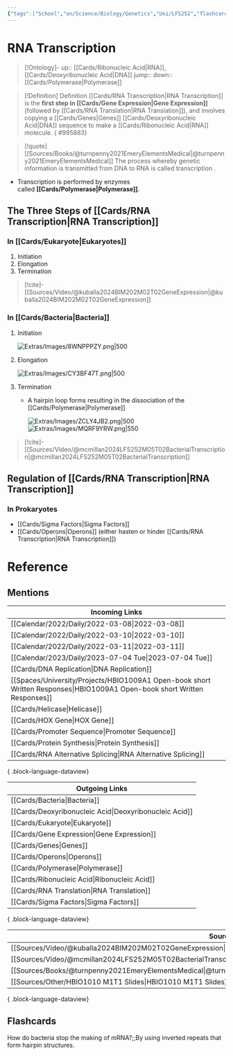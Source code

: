 ```yaml
---
{"tags":["School","on/Science/Biology/Genetics","Uni/LFS252","flashcards/LFS252"],"date created":"2022-03-08 Tue","edited":"2023-04-06 Thu","dg-publish":true,"permalink":"/cards/rna-transcription/","dgPassFrontmatter":true}
---
```


# RNA Transcription

> [!Ontology]-
> up:: [[Cards/Ribonucleic Acid\|RNA]], [[Cards/Deoxyribonucleic Acid\|DNA]]
> jump::
> down:: [[Cards/Polymerase\|Polymerase]]

> [!Definition] Definition
> [[Cards/RNA Transcription\|RNA Transcription]] is the **first step in [[Cards/Gene Expression\|Gene Expression]]** (followed by [[Cards/RNA Translation\|RNA Translation]]), and involves copying a [[Cards/Genes\|Genes]] [[Cards/Deoxyribonucleic Acid\|DNA]] sequence to make a [[Cards/Ribonucleic Acid\|RNA]] molecule.
{ #995883}


> [!quote] [[Sources/Books/@turnpenny2021EmeryElementsMedical\|@turnpenny2021EmeryElementsMedical]]
> The process whereby genetic information is transmitted from DNA to RNA is called transcription .

- Transcription is performed by enzymes called **[[Cards/Polymerase\|Polymerase]]**.

## The Three Steps of [[Cards/RNA Transcription\|RNA Transcription]]

### In [[Cards/Eukaryote\|Eukaryotes]]

1. Initiation
2. Elongation
3. Termination

> [!cite]-
> [[Sources/Video/@kuballa2024BIM202M02T02GeneExpression\|@kuballa2024BIM202M02T02GeneExpression]]

### In [[Cards/Bacteria\|Bacteria]]

1. Initiation

	![Extras/Images/8WNPPPZY.png|500](/img/user/Extras/Images/8WNPPPZY.png)

2. Elongation
	
	![Extras/Images/CY3BF47T.png|500](/img/user/Extras/Images/CY3BF47T.png)

3. Termination
	- A hairpin loop forms resulting in the dissociation of the [[Cards/Polymerase\|Polymerase]]

		![Extras/Images/ZCLY4JB2.png|500](/img/user/Extras/Images/ZCLY4JB2.png)
		![Extras/Images/MQRF9YRW.png|550](/img/user/Extras/Images/MQRF9YRW.png)

> [!cite]-
> [[Sources/Video/@mcmillan2024LFS252M05T02BacterialTranscription\|@mcmillan2024LFS252M05T02BacterialTranscription]]

## Regulation of [[Cards/RNA Transcription\|RNA Transcription]]

### In Prokaryotes

- [[Cards/Sigma Factors\|Sigma Factors]]
- [[Cards/Operons\|Operons]] (either hasten or hinder [[Cards/RNA Transcription\|RNA Transcription]])

# Reference

## Mentions

| Incoming Links                                                                                                               |
| ---------------------------------------------------------------------------------------------------------------------------- |
| [[Calendar/2022/Daily/2022-03-08\|2022-03-08]]                                                                            |
| [[Calendar/2022/Daily/2022-03-10\|2022-03-10]]                                                                            |
| [[Calendar/2022/Daily/2022-03-11\|2022-03-11]]                                                                            |
| [[Calendar/2023/Daily/2023-07-04 Tue\|2023-07-04 Tue]]                                                                    |
| [[Cards/DNA Replication\|DNA Replication]]                                                                                |
| [[Spaces/University/Projects/HBIO1009A1 Open-book short Written Responses\|HBIO1009A1 Open-book short Written Responses]] |
| [[Cards/Helicase\|Helicase]]                                                                                              |
| [[Cards/HOX Gene\|HOX Gene]]                                                                                              |
| [[Cards/Promoter Sequence\|Promoter Sequence]]                                                                            |
| [[Cards/Protein Synthesis\|Protein Synthesis]]                                                                            |
| [[Cards/RNA Alternative Splicing\|RNA Alternative Splicing]]                                                              |

{ .block-language-dataview}

| Outgoing Links                                            |
| --------------------------------------------------------- |
| [[Cards/Bacteria\|Bacteria]]                           |
| [[Cards/Deoxyribonucleic Acid\|Deoxyribonucleic Acid]] |
| [[Cards/Eukaryote\|Eukaryote]]                         |
| [[Cards/Gene Expression\|Gene Expression]]             |
| [[Cards/Genes\|Genes]]                                 |
| [[Cards/Operons\|Operons]]                             |
| [[Cards/Polymerase\|Polymerase]]                       |
| [[Cards/Ribonucleic Acid\|Ribonucleic Acid]]           |
| [[Cards/RNA Translation\|RNA Translation]]             |
| [[Cards/Sigma Factors\|Sigma Factors]]                 |

{ .block-language-dataview}

| Sources                                                                                                               |
| --------------------------------------------------------------------------------------------------------------------- |
| [[Sources/Video/@kuballa2024BIM202M02T02GeneExpression\|@kuballa2024BIM202M02T02GeneExpression]]                   |
| [[Sources/Video/@mcmillan2024LFS252M05T02BacterialTranscription\|@mcmillan2024LFS252M05T02BacterialTranscription]] |
| [[Sources/Books/@turnpenny2021EmeryElementsMedical\|@turnpenny2021EmeryElementsMedical]]                           |
| [[Sources/Other/HBIO1010 M1T1 Slides\|HBIO1010 M1T1 Slides]]                                                       |

{ .block-language-dataview}

## Flashcards

How do bacteria stop the making of mRNA?;;By using inverted repeats that form hairpin structures.
<!--SR:!2024-11-07,2,190-->